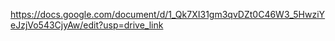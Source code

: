 https://docs.google.com/document/d/1_Qk7XI31gm3qvDZt0C46W3_5HwziYeJzjVo543CjyAw/edit?usp=drive_link


